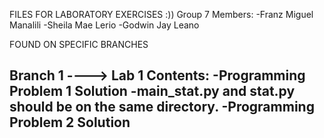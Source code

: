 FILES FOR LABORATORY EXERCISES :))
Group 7
Members:
-Franz Miguel Manalili
-Sheila Mae Lerio
-Godwin Jay Leano

FOUND ON SPECIFIC BRANCHES

Branch 1 ----> Lab 1
Contents:
-Programming Problem 1 Solution
-main_stat.py and stat.py should be on the same directory.
-Programming Problem 2 Solution
-
